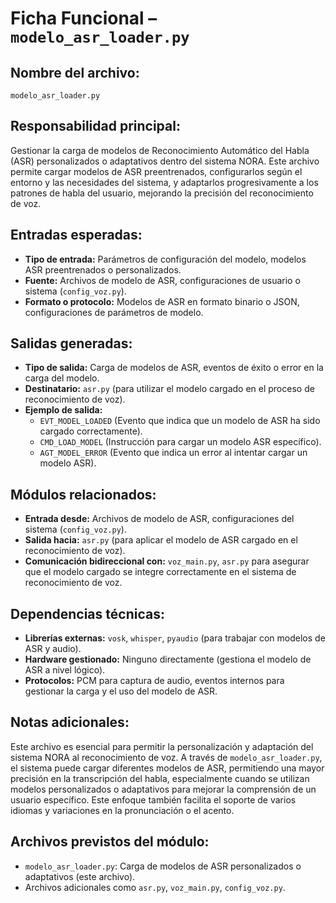 # Ficha Funcional – `modelo_asr_loader.py`

## Nombre del archivo:
`modelo_asr_loader.py`

## Responsabilidad principal:
Gestionar la carga de modelos de Reconocimiento Automático del Habla (ASR) personalizados o adaptativos dentro del sistema NORA. Este archivo permite cargar modelos de ASR preentrenados, configurarlos según el entorno y las necesidades del sistema, y adaptarlos progresivamente a los patrones de habla del usuario, mejorando la precisión del reconocimiento de voz.

## Entradas esperadas:
- **Tipo de entrada:** Parámetros de configuración del modelo, modelos ASR preentrenados o personalizados.
- **Fuente:** Archivos de modelo de ASR, configuraciones de usuario o sistema (`config_voz.py`).
- **Formato o protocolo:** Modelos de ASR en formato binario o JSON, configuraciones de parámetros de modelo.

## Salidas generadas:
- **Tipo de salida:** Carga de modelos de ASR, eventos de éxito o error en la carga del modelo.
- **Destinatario:** `asr.py` (para utilizar el modelo cargado en el proceso de reconocimiento de voz).
- **Ejemplo de salida:**
  - `EVT_MODEL_LOADED` (Evento que indica que un modelo de ASR ha sido cargado correctamente).
  - `CMD_LOAD_MODEL` (Instrucción para cargar un modelo ASR específico).
  - `AGT_MODEL_ERROR` (Evento que indica un error al intentar cargar un modelo ASR).

## Módulos relacionados:
- **Entrada desde:** Archivos de modelo de ASR, configuraciones del sistema (`config_voz.py`).
- **Salida hacia:** `asr.py` (para aplicar el modelo de ASR cargado en el reconocimiento de voz).
- **Comunicación bidireccional con:** `voz_main.py`, `asr.py` para asegurar que el modelo cargado se integre correctamente en el sistema de reconocimiento de voz.

## Dependencias técnicas:
- **Librerías externas:** `vosk`, `whisper`, `pyaudio` (para trabajar con modelos de ASR y audio).
- **Hardware gestionado:** Ninguno directamente (gestiona el modelo de ASR a nivel lógico).
- **Protocolos:** PCM para captura de audio, eventos internos para gestionar la carga y el uso del modelo de ASR.

## Notas adicionales:
Este archivo es esencial para permitir la personalización y adaptación del sistema NORA al reconocimiento de voz. A través de `modelo_asr_loader.py`, el sistema puede cargar diferentes modelos de ASR, permitiendo una mayor precisión en la transcripción del habla, especialmente cuando se utilizan modelos personalizados o adaptativos para mejorar la comprensión de un usuario específico. Este enfoque también facilita el soporte de varios idiomas y variaciones en la pronunciación o el acento.

## Archivos previstos del módulo:
- `modelo_asr_loader.py`: Carga de modelos de ASR personalizados o adaptativos (este archivo).
- Archivos adicionales como `asr.py`, `voz_main.py`, `config_voz.py`.
